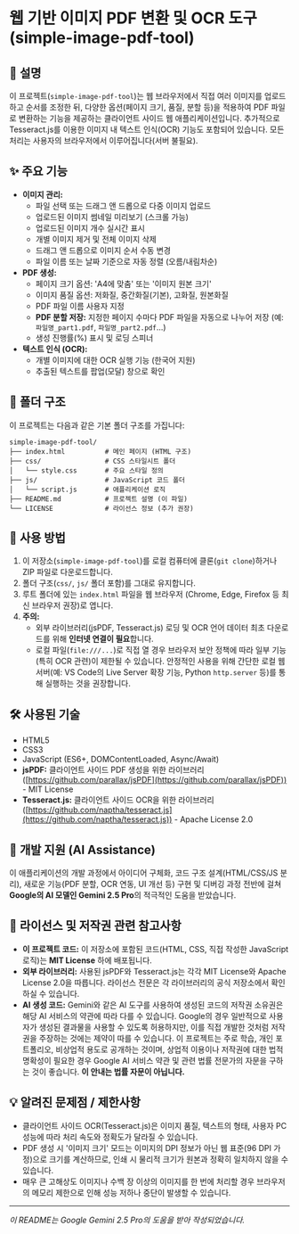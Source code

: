 # 웹 기반 이미지 PDF 변환 및 OCR 도구 (simple-image-pdf-tool)

## 📜 설명

이 프로젝트(`simple-image-pdf-tool`)는 웹 브라우저에서 직접 여러 이미지를 업로드하고 순서를 조정한 뒤, 다양한 옵션(페이지 크기, 품질, 분할 등)을 적용하여 PDF 파일로 변환하는 기능을 제공하는 클라이언트 사이드 웹 애플리케이션입니다. 추가적으로 Tesseract.js를 이용한 이미지 내 텍스트 인식(OCR) 기능도 포함되어 있습니다. 모든 처리는 사용자의 브라우저에서 이루어집니다(서버 불필요).

## ✨ 주요 기능

* **이미지 관리:**
    * 파일 선택 또는 드래그 앤 드롭으로 다중 이미지 업로드
    * 업로드된 이미지 썸네일 미리보기 (스크롤 가능)
    * 업로드된 이미지 개수 실시간 표시
    * 개별 이미지 제거 및 전체 이미지 삭제
    * 드래그 앤 드롭으로 이미지 순서 수동 변경
    * 파일 이름 또는 날짜 기준으로 자동 정렬 (오름/내림차순)
* **PDF 생성:**
    * 페이지 크기 옵션: 'A4에 맞춤' 또는 '이미지 원본 크기'
    * 이미지 품질 옵션: 저화질, 중간화질(기본), 고화질, 원본화질
    * PDF 파일 이름 사용자 지정
    * **PDF 분할 저장:** 지정한 페이지 수마다 PDF 파일을 자동으로 나누어 저장 (예: `파일명_part1.pdf`, `파일명_part2.pdf`...)
    * 생성 진행률(%) 표시 및 로딩 스피너
* **텍스트 인식 (OCR):**
    * 개별 이미지에 대한 OCR 실행 기능 (한국어 지원)
    * 추출된 텍스트를 팝업(모달) 창으로 확인

## 📁 폴더 구조

이 프로젝트는 다음과 같은 기본 폴더 구조를 가집니다:
```text
simple-image-pdf-tool/
├── index.html          # 메인 페이지 (HTML 구조)
├── css/                # CSS 스타일시트 폴더
│   └── style.css       # 주요 스타일 정의
├── js/                 # JavaScript 코드 폴더
│   └── script.js       # 애플리케이션 로직
├── README.md           # 프로젝트 설명 (이 파일)
└── LICENSE             # 라이선스 정보 (추가 권장)    
```
## 🚀 사용 방법

1.  이 저장소(`simple-image-pdf-tool`)를 로컬 컴퓨터에 클론(`git clone`)하거나 ZIP 파일로 다운로드합니다.
2.  폴더 구조(`css/`, `js/` 폴더 포함)를 그대로 유지합니다.
3.  루트 폴더에 있는 `index.html` 파일을 웹 브라우저 (Chrome, Edge, Firefox 등 최신 브라우저 권장)로 엽니다.
4.  **주의:**
    * 외부 라이브러리(jsPDF, Tesseract.js) 로딩 및 OCR 언어 데이터 최초 다운로드를 위해 **인터넷 연결이 필요**합니다.
    * 로컬 파일(`file:///...`)로 직접 열 경우 브라우저 보안 정책에 따라 일부 기능(특히 OCR 관련)이 제한될 수 있습니다. 안정적인 사용을 위해 간단한 로컬 웹 서버(예: VS Code의 Live Server 확장 기능, Python `http.server` 등)를 통해 실행하는 것을 권장합니다.

## 🛠️ 사용된 기술

* HTML5
* CSS3
* JavaScript (ES6+, DOMContentLoaded, Async/Await)
* **jsPDF:** 클라이언트 사이드 PDF 생성을 위한 라이브러리 ([https://github.com/parallax/jsPDF](https://github.com/parallax/jsPDF)) - MIT License
* **Tesseract.js:** 클라이언트 사이드 OCR을 위한 라이브러리 ([https://github.com/naptha/tesseract.js](https://github.com/naptha/tesseract.js)) - Apache License 2.0

## 🤖 개발 지원 (AI Assistance)

이 애플리케이션의 개발 과정에서 아이디어 구체화, 코드 구조 설계(HTML/CSS/JS 분리), 새로운 기능(PDF 분할, OCR 연동, UI 개선 등) 구현 및 디버깅 과정 전반에 걸쳐 **Google의 AI 모델인 Gemini 2.5 Pro**의 적극적인 도움을 받았습니다.

## 📄 라이선스 및 저작권 관련 참고사항

* **이 프로젝트 코드:** 이 저장소에 포함된 코드(HTML, CSS, 직접 작성한 JavaScript 로직)는 **MIT License** 하에 배포됩니다.
* **외부 라이브러리:** 사용된 jsPDF와 Tesseract.js는 각각 MIT License와 Apache License 2.0을 따릅니다. 라이선스 전문은 각 라이브러리의 공식 저장소에서 확인하실 수 있습니다. 
* **AI 생성 코드:** Gemini와 같은 AI 도구를 사용하여 생성된 코드의 저작권 소유권은 해당 AI 서비스의 약관에 따라 다를 수 있습니다. Google의 경우 일반적으로 사용자가 생성된 결과물을 사용할 수 있도록 허용하지만, 이를 직접 개발한 것처럼 저작권을 주장하는 것에는 제약이 따를 수 있습니다. 이 프로젝트는 주로 학습, 개인 포트폴리오, 비상업적 용도로 공개하는 것이며, 상업적 이용이나 저작권에 대한 법적 명확성이 필요한 경우 Google AI 서비스 약관 및 관련 법률 전문가의 자문을 구하는 것이 좋습니다. **이 안내는 법률 자문이 아닙니다.**

## 💡 알려진 문제점 / 제한사항

* 클라이언트 사이드 OCR(Tesseract.js)은 이미지 품질, 텍스트의 형태, 사용자 PC 성능에 따라 처리 속도와 정확도가 달라질 수 있습니다.
* PDF 생성 시 '이미지 크기' 모드는 이미지의 DPI 정보가 아닌 웹 표준(96 DPI 가정)으로 크기를 계산하므로, 인쇄 시 물리적 크기가 원본과 정확히 일치하지 않을 수 있습니다.
* 매우 큰 고해상도 이미지나 수백 장 이상의 이미지를 한 번에 처리할 경우 브라우저의 메모리 제한으로 인해 성능 저하나 중단이 발생할 수 있습니다.

---

*이 README는 Google Gemini 2.5 Pro의 도움을 받아 작성되었습니다.*
